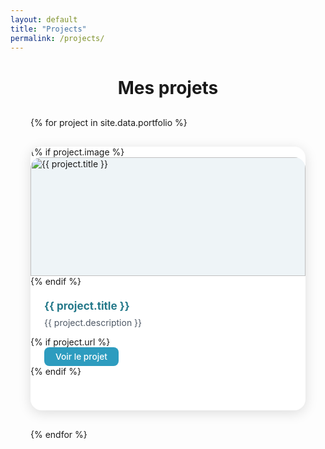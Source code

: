 ```yaml
---
layout: default
title: "Projects"
permalink: /projects/
---
```


<h1 style="text-align:center;margin-bottom:30px;">Mes projets</h1>

<style>
.projects-grid {
  display: grid;
  grid-template-columns: repeat(auto-fit, minmax(300px, 1fr));
  gap: 30px;
  margin: 0 auto 40px auto;
  padding: 0 32px;
  max-width: 1600px;
}
.project-card {
  background: #fff;
  border-radius: 18px;
  box-shadow: 0 4px 20px #0002;
  padding: 0 0 22px 0;
  transition: box-shadow 0.18s;
  display: flex;
  flex-direction: column;
  overflow: hidden;
  min-height: 400px;
}
.project-card:hover {
  box-shadow: 0 8px 30px #0003;
}
.project-img {
  width: 100%;
  height: 190px;
  object-fit: cover;
  border-top-left-radius: 18px;
  border-top-right-radius: 18px;
  background: #eef4f7;
}
.project-title {
  font-size: 1.22em;
  color: #25798a;
  font-weight: 700;
  margin: 20px 22px 8px 22px;
}
.project-desc {
  font-size: 1em;
  color: #4e5865;
  margin: 0 22px 14px 22px;
}
.project-link {
  margin: 0 22px;
  align-self: flex-start;
  background: #2d9cbf;
  color: #fff;
  border-radius: 8px;
  padding: 7px 18px;
  font-size: 0.98em;
  text-decoration: none;
  font-weight: 500;
  transition: background 0.18s;
}
.project-link:hover {
  background: #176e8c;
}
</style>

<div class="projects-grid">
{% for project in site.data.portfolio %}
  <div class="project-card">
    {% if project.image %}
      <img class="project-img" src="{{ project.image }}" alt="{{ project.title }}">
    {% endif %}
    <div class="project-title">{{ project.title }}</div>
    <div class="project-desc">{{ project.description }}</div>
    {% if project.url %}
      <a class="project-link" href="{{ project.url }}" target="_blank">Voir le projet</a>
    {% endif %}
  </div>
{% endfor %}
</div>

